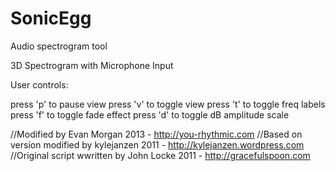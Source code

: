 SonicEgg
========

Audio spectrogram tool

3D Spectrogram with Microphone Input

User controls:

press 'p' to pause view
press 'v' to toggle view
press 't' to toggle freq labels
press 'f' to toggle fade effect
press 'd' to toggle dB amplitude scale


//Modified by Evan Morgan 2013 - http://you-rhythmic.com
//Based on version modified by kylejanzen 2011 - http://kylejanzen.wordpress.com
//Original script wwritten by John Locke 2011 - http://gracefulspoon.com
